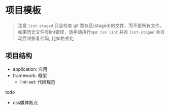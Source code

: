 # 项目模板

> 注意 `lint-staged` 只会检查 git 暂存区(staged)的文件，而不是所有文件。如果历史文件有lint错误，请手动执行`npm run lint`
> 并且 `lint-staged` 会自动尝试修复代码, 比如格式化

## 项目结构

- application: 应用
- framework: 框架
  - lint-set: 代码规范

todo

- css媒体断点
